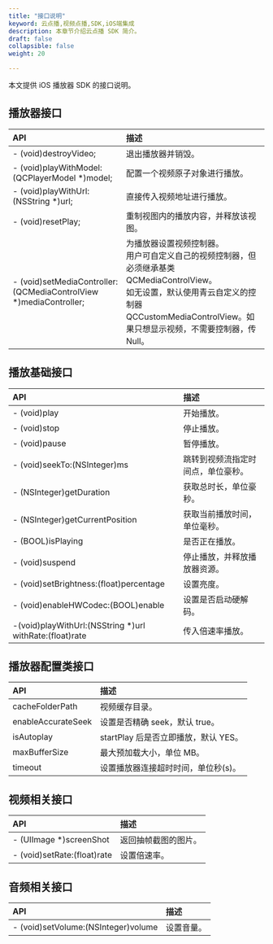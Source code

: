 ```yaml
---
title: "接口说明"
keyword: 云点播,视频点播,SDK,iOS端集成
description: 本章节介绍云点播 SDK 简介。
draft: false
collapsible: false
weight: 20

---
```


本文提供 iOS 播放器 SDK 的接口说明。

## 播放器接口

| API                                                          | 描述                                                         |
| :----------------------------------------------------------- | :----------------------------------------------------------- |
| - (void)destroyVideo;                                        | 退出播放器并销毁。                                           |
| - (void)playWithModel:(QCPlayerModel *)model;                | 配置一个视频原子对象进行播放。                               |
| - (void)playWithUrl:(NSString *)url;                         | 直接传入视频地址进行播放。                                   |
| - (void)resetPlay;                                           | 重制视图内的播放内容，并释放该视图。                         |
| - (void)setMediaController:(QCMediaControlView *)mediaController; | 为播放器设置视频控制器。<br/>用户可自定义自己的视频控制器，但必须继承基类 QCMediaControlView。<br>如无设置，默认使用青云自定义的控制器 QCCustomMediaControlView。如果只想显示视频，不需要控制器，传 Null。 |

## 播放基础接口

| API                                                     | 描述                               |
| :------------------------------------------------------ | :--------------------------------- |
| - (void)play                                            | 开始播放。                         |
| - (void)stop                                            | 停止播放。                         |
| - (void)pause                                           | 暂停播放。                         |
| - (void)seekTo:(NSInteger)ms                            | 跳转到视频流指定时间点，单位豪秒。 |
| - (NSInteger)getDuration                                | 获取总时长，单位豪秒。             |
| - (NSInteger)getCurrentPosition                         | 获取当前播放时间，单位毫秒。       |
| - (BOOL)isPlaying                                       | 是否正在播放。                     |
| - (void)suspend                                         | 停止播放，并释放播放器资源。       |
| - (void)setBrightness:(float)percentage                 | 设置亮度。                         |
| - (void)enableHWCodec:(BOOL)enable                      | 设置是否启动硬解码。               |
| -(void)playWithUrl:(NSString *)url withRate:(float)rate | 传入倍速率播放。                   |



## 播放器配置类接口

| API                | 描述                                 |
| :----------------- | :----------------------------------- |
| cacheFolderPath    | 视频缓存目录。                       |
| enableAccurateSeek | 设置是否精确 seek，默认 true。       |
| isAutoplay         | startPlay 后是否立即播放，默认 YES。 |
| maxBufferSize      | 最大预加载大小，单位 MB。            |
| timeout            | 设置播放器连接超时时间，单位秒(s)。  |



## 视频相关接口

| API                         | 描述                 |
| :-------------------------- | :------------------- |
| - (UIImage *)screenShot     | 返回抽帧截图的图片。 |
| - (void)setRate:(float)rate | 设置倍速率。         |



## 音频相关接口

| API                                 | 描述       |
| :---------------------------------- | :--------- |
| - (void)setVolume:(NSInteger)volume | 设置音量。 |
